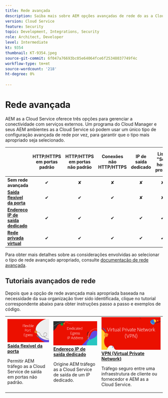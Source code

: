 ```yaml
---
title: Rede avançada
description: Saiba mais sobre AEM opções avançadas de rede do as a Cloud Service.
version: Cloud Service
feature: Security
topic: Development, Integrations, Security
role: Architect, Developer
level: Intermediate
kt: 9354
thumbnail: KT-9354.jpeg
source-git-commit: 6f047a76693bc05e64064fce6f25348037749f4c
workflow-type: tm+mt
source-wordcount: '218'
ht-degree: 0%

---
```



# Rede avançada

AEM as a Cloud Service oferece três opções para gerenciar a conectividade com serviços externos. Um programa do Cloud Manager e seus AEM ambientes as a Cloud Service só podem usar um único tipo de configuração avançada de rede por vez, para garantir que o tipo mais apropriado seja selecionado.

|  | HTTP/HTTPS em portas padrão | HTTP/HTTPS em portas não padrão | Conexões não HTTP/HTTPS | IP de saída dedicado | Lista &quot;Sem hosts proxy&quot; | Ligar a serviços protegidos por VPN | Limitar o tráfego de publicação do AEM por IP |
|-----------------------------------|:----------------------------:|:--------------------------------:|:--------------------------:|:-------------------:|:-------------------------------------:|:-------------------------------------:|:----:|
| __Sem rede avançada__ | ✔ | ✘ | ✘ | ✘ | ✘ | ✘ | ✘ |
| [__Saída flexível da porta__](./flexible-port-egress.md) | ✔ | ✔ | ✔ | ✘ | ✘ | ✘ | ✘ |
| [__Endereço IP de saída dedicado__](./dedicated-egress-ip-address.md) | ✔ | ✔ | ✔ | ✔ | ✔ | ✘ | ✘ |
| [__Rede privada virtual__](./vpn.md) | ✔ | ✔ | ✔ | ✔ | ✔ | ✔ | ✔ |


Para obter mais detalhes sobre as considerações envolvidas ao selecionar o tipo de rede avançado apropriado, consulte [documentação de rede avançada](https://experienceleague.adobe.com/docs/experience-manager-cloud-service/security/configuring-advanced-networking.html).

## Tutoriais avançados de rede

Depois que a opção de rede avançada mais apropriada baseada na necessidade da sua organização tiver sido identificada, clique no tutorial correspondente abaixo para obter instruções passo a passo e exemplos de código.

<table>
  <tr>
   <td>
      <a  href="./flexible-port-egress.md"><img alt="Saída flexível da porta" src="./assets/flexible-port-egress.png"/></a>
      <div><strong><a href="./flexible-port-egress.md">Saída flexível da porta</a></strong></div>
      <p>
          Permitir AEM tráfego as a Cloud Service de saída em portas não padrão.
      </p>
    </td>   
   <td>
      <a  href="./dedicated-egress-ip-address.md"><img alt="Endereço IP de saída dedicado" src="./assets/dedicated-egress-ip-address.png"/></a>
      <div><strong><a href="./dedicated-egress-ip-address.md">Endereço IP de saída dedicado</a></strong></div>
      <p>
        Origine AEM tráfego as a Cloud Service de saída de um IP dedicado.
      </p>
    </td>   
   <td>
      <a  href="./vpn.md"><img alt="VPN (Virtual Private Network)" src="./assets/vpn.png"/></a>
      <div><strong><a href="./vpn.md">VPN (Virtual Private Network)</a></strong></div>
      <p>
        Tráfego seguro entre uma infraestrutura de cliente ou fornecedor e AEM as a Cloud Service.
      </p>
    </td>   
  </tr>
</table>
